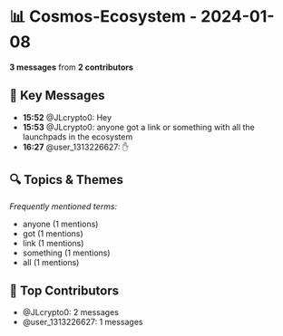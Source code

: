 # 📊 Cosmos-Ecosystem - 2024-01-08
**3 messages** from **2 contributors**

## 💬 Key Messages
- **15:52** @JLcrypto0: Hey
- **15:53** @JLcrypto0: anyone got a link or something with all the launchpads in the ecosystem
- **16:27** @user_1313226627: ✋

## 🔍 Topics & Themes
*Frequently mentioned terms:*
- anyone (1 mentions)
- got (1 mentions)
- link (1 mentions)
- something (1 mentions)
- all (1 mentions)

## 👥 Top Contributors
- @JLcrypto0: 2 messages
- @user_1313226627: 1 messages